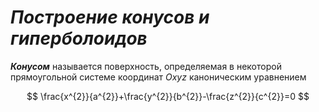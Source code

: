 # _Построение конусов и гиперболоидов_

***Конусом*** называется поверхность, определяемая в некоторой прямоугольной системе координат $Oxyz$ каноническим уравнением

$$
\frac{x^{2}}{a^{2}}+\frac{y^{2}}{b^{2}}-\frac{z^{2}}{c^{2}}=0
$$
